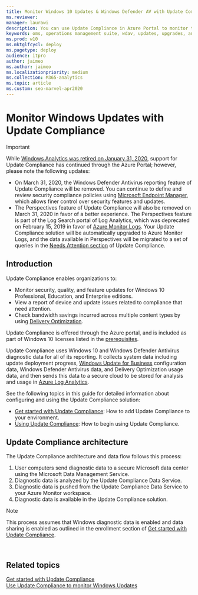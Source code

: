 ```yaml
---
title: Monitor Windows 10 Updates & Windows Defender AV with Update Compliance
ms.reviewer: 
manager: laurawi
description: You can use Update Compliance in Azure Portal to monitor the progress of updates and key antimalware protection features on devices in your network.
keywords: oms, operations management suite, wdav, updates, upgrades, antivirus, antimalware, signature, log analytics
ms.prod: w10
ms.mktglfcycl: deploy
ms.pagetype: deploy
audience: itpro
author: jaimeo
ms.author: jaimeo
ms.localizationpriority: medium
ms.collection: M365-analytics
ms.topic: article
ms.custom: seo-marvel-apr2020
---
```


# Monitor Windows Updates with Update Compliance

> [!IMPORTANT]
> While [Windows Analytics was retired on January 31, 2020](https://docs.microsoft.com/windows/deployment/update/update-compliance-monitor), support for Update Compliance has continued through the Azure Portal; however, please note the following updates:
>
> * On March 31, 2020, the Windows Defender Antivirus reporting feature of Update Compliance will be removed. You can continue to define and review security compliance policies using [Microsoft Endpoint Manager](https://www.microsoft.com/microsoft-365/microsoft-endpoint-manager), which allows finer control over security features and updates.
> * The Perspectives feature of Update Compliance will also be removed on March 31, 2020 in favor of a better experience. The Perspectives feature is part of the Log Search portal of Log Analytics, which was deprecated on February 15, 2019 in favor of [Azure Monitor Logs](https://docs.microsoft.com/azure/azure-monitor/log-query/log-search-transition). Your Update Compliance solution will be automatically upgraded to Azure Monitor Logs, and the data available in Perspectives will be migrated to a set of queries in the [Needs Attention section](update-compliance-need-attention.md) of Update Compliance.


## Introduction

Update Compliance enables organizations to:

* Monitor security, quality, and feature updates for Windows 10 Professional, Education, and Enterprise editions.
* View a report of device and update issues related to compliance that need attention.
* Check bandwidth savings incurred across multiple content types by using [Delivery Optimization](waas-delivery-optimization.md).

Update Compliance is offered through the Azure portal, and is included as part of Windows 10 licenses listed in the [prerequisites](update-compliance-get-started.md#update-compliance-prerequisites).

Update Compliance uses Windows 10 and Windows Defender Antivirus diagnostic data for all of its reporting. It collects system data including update deployment progress, [Windows Update for Business](waas-manage-updates-wufb.md) configuration data, Windows Defender Antivirus data, and Delivery Optimization usage data, and then sends this data to a secure cloud to be stored for analysis and usage in [Azure Log Analytics](https://docs.microsoft.com/azure/log-analytics/query-language/get-started-analytics-portal).

See the following topics in this guide for detailed information about configuring and using the Update Compliance solution:

- [Get started with Update Compliance](update-compliance-get-started.md): How to add Update Compliance to your environment.
- [Using Update Compliance](update-compliance-using.md): How to begin using Update Compliance.

## Update Compliance architecture

The Update Compliance architecture and data flow follows this process:

1. User computers send diagnostic data to a secure Microsoft data center using the Microsoft Data Management Service.
2. Diagnostic data is analyzed by the Update Compliance Data Service.
3. Diagnostic data is pushed from the Update Compliance Data Service to your Azure Monitor workspace.
4. Diagnostic data is available in the Update Compliance solution.


> [!NOTE]
> This process assumes that Windows diagnostic data is enabled and data sharing is enabled as outlined in the enrollment section of [Get started with Update Compliance](update-compliance-get-started.md).



 
## Related topics

[Get started with Update Compliance](update-compliance-get-started.md)<BR>
[Use Update Compliance to monitor Windows Updates](update-compliance-using.md)
